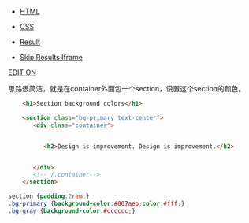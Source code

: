 
-   [HTML](https://codepen.io/JacobLett/embed/YpZbqY/?height=300&theme-id=21777&default-tab=html,result#html-box)
 -   [CSS](https://codepen.io/JacobLett/embed/YpZbqY/?height=300&theme-id=21777&default-tab=html,result#css-box)

-   [Result](https://codepen.io/JacobLett/embed/YpZbqY/?height=300&theme-id=21777&default-tab=html,result#result-box)
 -   [Skip Results Iframe](https://codepen.io/JacobLett/embed/YpZbqY/?height=300&theme-id=21777&default-tab=html,result#resources-link)

[EDIT ON](https://codepen.io/JacobLett/pen/YpZbqY "Edit on CodePen")

思路很简洁，就是在container外面包一个section，设置这个section的颜色。

```html
	<h1>Section background colors</h1>

	<section class="bg-primary text-center">
	   <div class="container">


		  <h2>Design is improvement. Design is improvement.</h2>


	   </div>
	   <!-- /.container-->
	</section>

```


```css
section {padding:2rem;}
.bg-primary {background-color:#007aeb;color:#fff;}
.bg-gray {background-color:#cccccc;}

```
